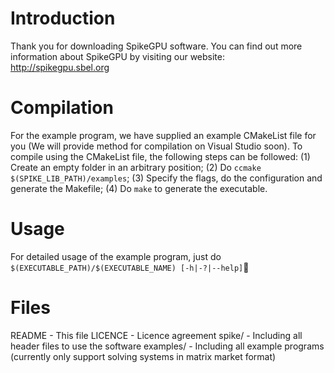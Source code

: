 Introduction
============
Thank you for downloading SpikeGPU software. You can find out more information
about SpikeGPU by visiting our website: http://spikegpu.sbel.org

Compilation
===========
For the example program, we have supplied an example CMakeList file for you
(We will provide method for compilation on Visual Studio soon). To compile
using the CMakeList file, the following steps can be followed:
(1) Create an empty folder in an arbitrary position;
(2) Do `ccmake $(SPIKE_LIB_PATH)/examples`;
(3) Specify the flags, do the configuration and generate the Makefile;
(4) Do `make` to generate the executable.

Usage
=====
For detailed usage of the example program, just do
`$(EXECUTABLE_PATH)/$(EXECUTABLE_NAME) [-h|-?|--help]`

Files
=====
README         -  This file
LICENCE        -  Licence agreement
spike/         -  Including all header files to use the software
examples/      -  Including all example programs (currently only support solving systems in matrix market format)
